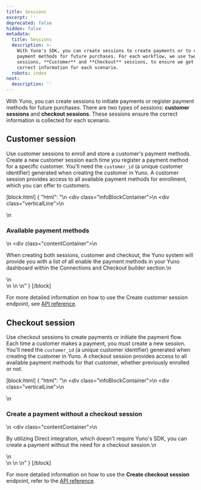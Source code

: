 ```yaml
---
title: Sessions
excerpt: ''
deprecated: false
hidden: false
metadata:
  title: Sessions
  description: >-
    With Yuno's SDK, you can create sessions to create payments or to enroll
    payment methods for future purchases. For each workflow, we use two types of
    sessions, **Customer** and **Checkout** sessions, to ensure we get the
    correct information for each scenario.
  robots: index
next:
  description: ''
---
```

With Yuno, you can create sessions to initiate payments or register payment methods for future purchases. There are two types of sessions: **customer sessions** and **checkout sessions**. These sessions ensure the correct information is collected for each scenario.

## Customer session

Use customer sessions to enroll and store a customer's payment methods. Create a new customer session each time you register a payment method for a specific customer. You'll need the `customer_id` (a unique customer identifier) generated when creating the customer in Yuno. A customer session provides access to all available payment methods for enrollment, which you can offer to customers.

[block:html]
{
  "html": "<body>\n  <div class=\"infoBlockContainer\">\n    <div class=\"verticalLine\"></div>\n    <div>\n      <h3>Available payment methods</h3>\n      <div class=\"contentContainer\">\n        <p>When creating both sessions, customer and checkout, the Yuno system will provide you with a list of all enable the payment methods in your Yuno dashboard within the Connections and Checkout builder section.\n        </p>\n      </div>\n    </div>\n  </div>\n</body>"
}
[/block]


For more detailed information on how to use the Create customer session endpoint, see [API reference](ref:the-customer-session-object).

## Checkout session

Use checkout sessions to create payments or initiate the payment flow. Each time a customer makes a payment, you must create a new session. You'll need the `customer_id` (a unique customer identifier) generated when creating the customer in Yuno. A checkout session provides access to all available payment methods for that customer, whether previously enrolled or not.

[block:html]
{
  "html": "<body>\n  <div class=\"infoBlockContainer\">\n    <div class=\"verticalLine\"></div>\n    <div>\n      <h3>Create a payment without a checkout session</h3>\n      <div class=\"contentContainer\">\n        <p>By utilizing Direct integration, which doesn't require Yuno's SDK, you can create a payment without the need for a checkout session.\n        </p>\n      </div>\n    </div>\n  </div>\n</body>"
}
[/block]


For more detailed information on how to use the **Create checkout session** endpoint, refer to the [API reference](ref:the-checkout-session-object).